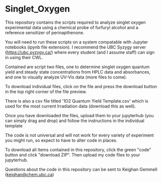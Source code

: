 # Singlet_Oxygen
This repository contains the scripts required to analyze singlet oxygen experimental data using a chemical probe of furfuryl alcohol and a reference sensitizer of perinapthenone.  

You will need to run these scripts on a system compatable with Jupyter notebooks (ipynb file extension). I recommend the UBC Syzygy server (https://ubc.syzygy.ca/) where every student (and I assume staff) can sign in using their CWL. 

Contained are script two files, one to determine singlet oxygen quantum yield and steady state concentrations from HPLC data and absorbances, and one to visually analyze UV-Vis data (more files to come). 

To download individual files, click on the file and press the download button in the top right corner of the file preview.

There is also a csv file titled '1O2 Quantum Yield Template.csv' which is used for the most current Irradiation data (download this as well). 

Once you have downloaded the files, upload them to your jupyterhub (you can simply drag and drop) and follow the instructions in the individual template

The code is not universal and will not work for every variety of experiment you might run, so expect to have to alter code in places. 

To download all items contained in this repository, click the green "code" button and click "download ZIP". Then upload my code files to your jupyterhub. 

Questions about the code in this repository can be sent to Keighan Gemmell (keighan@chem.ubc.ca)
